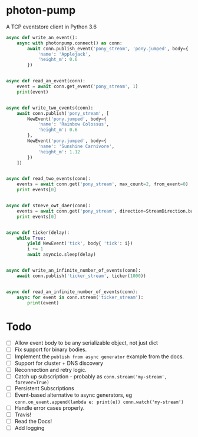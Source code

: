 # photon-pump
A TCP eventstore client in Python 3.6

```python
async def write_an_event():
    async with photonpump.connect() as conn:
        await conn.publish_event('pony_stream', 'pony.jumped', body={
            'name': 'Applejack',
            'height_m': 0.6
        })


async def read_an_event(conn):
    event = await conn.get_event('pony_stream', 1)
    print(event)


async def write_two_events(conn):
    await conn.publish('pony_stream', [
        NewEvent('pony.jumped', body={
            'name': 'Rainbow Colossus',
            'height_m': 0.6
        },
        NewEvent('pony.jumped', body={
            'name': 'Sunshine Carnivore',
            'height_m': 1.12
        })
    ])


async def read_two_events(conn):
    events = await conn.get('pony_stream', max_count=2, from_event=0)
    print events[0]


async def stneve_owt_daer(conn):
    events = await conn.get('pony_stream', direction=StreamDirection.backward, max_count=2)
    print events[0]


async def ticker(delay):
    while True:
        yield NewEvent('tick', body{ 'tick': i})
        i += 1
        await asyncio.sleep(delay)


async def write_an_infinite_number_of_events(conn):
    await conn.publish('ticker_stream', ticker(1000))


async def read_an_infinite_number_of_events(conn):
    async for event in conn.stream('ticker_stream'):
        print(event)
```

# Todo

- [ ] Allow event body to be any serializable object, not just dict
- [ ] Fix support for binary bodies.
- [ ] Implement the `publish from async generator` example from the docs.
- [ ] Support for cluster + DNS discovery
- [ ] Reconnection and retry logic.
- [ ] Catch up subscription - probably as `conn.stream('my-stream', forever=True)`
- [ ] Persistent Subscriptions
- [ ] Event-based alternative to async generators, eg 
        ```
        conn.on_event.append(lambda e: print(e))
        conn.watch('my-stream')
        ```
- [ ] Handle error cases properly.
- [ ] Travis!
- [ ] Read the Docs!
- [ ] Add logging
